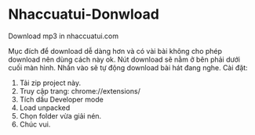 # Nhaccuatui-Donwload
Download mp3 in nhaccuatui.com

Mục đích để download dễ dàng hơn và có vài bài không cho phép download nên dùng cách này ok.
Nút download sẽ nằm ở bên phải dưới cuối màn hình. Nhấn vào sẽ tự động download bài hát đang nghe.
Cài đặt: 
1. Tải zip project này.
2. Truy cập trang: chrome://extensions/
3. Tích dấu Developer mode
4. Load unpacked
5. Chọn folder vừa giải nén.
6. Chúc vui.
